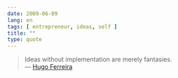 ```yaml
---
date: 2009-06-09
lang: en
tags: [ entrepreneur, ideas, self ]
title: ""
type: quote
---
```


> Ideas without implementation are merely fantasies.\
> — [Hugo Ferreira](http://ferreira.cc)

